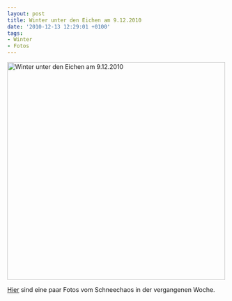 ```yaml
---
layout: post
title: Winter unter den Eichen am 9.12.2010
date: '2010-12-13 12:29:01 +0100'
tags:
- Winter
- Fotos
---
```

<p><a href="http://www.flickr.com/photos/tacker/sets/72157625588811236/"><img src="http://farm6.static.flickr.com/5048/5255675118_d2785775c4_b.jpg" width="500" alt="Winter unter den Eichen am 9.12.2010" /></a></p>
<p><a href="http://www.flickr.com/photos/tacker/sets/72157625588811236/">Hier</a> sind eine paar Fotos vom Schneechaos in der vergangenen Woche.</p>
